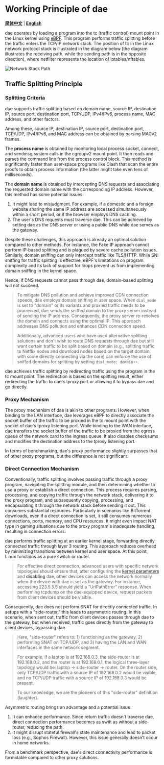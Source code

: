 # Working Principle of dae

[**简体中文**](../zh/how-it-works.md) | [**English**](./how-it-works.md)

dae operates by loading a program into the tc (traffic control) mount point in the Linux kernel using [eBPF](https://en.wikipedia.org/wiki/EBPF). This program performs traffic splitting before the traffic enters the TCP/IP network stack. The position of tc in the Linux network protocol stack is illustrated in the diagram below (the diagram illustrates the receiving path, while the sending path is in the opposite direction), where netfilter represents the location of iptables/nftables.

![Network Stack Path](../netstack-path.webp)

## Traffic Splitting Principle

### Splitting Criteria

dae supports traffic splitting based on domain name, source IP, destination IP, source port, destination port, TCP/UDP, IPv4/IPv6, process name, MAC address, and other factors.

Among these, source IP, destination IP, source port, destination port, TCP/UDP, IPv4/IPv6, and MAC address can be obtained by parsing MACv2 frames.

The **process name** is obtained by monitoring local process socket, connect, and sendmsg system calls in the cgroupv2 mount point. It then reads and parses the command line from the process control block. This method is significantly faster than user-space programs like Clash that scan the entire procfs to obtain process information (the latter might take even tens of milliseconds).

The **domain name** is obtained by intercepting DNS requests and associating the requested domain name with the corresponding IP address. However, this method has some potential issues:

1. It might lead to misjudgment. For example, if a domestic and a foreign website sharing the same IP address are accessed simultaneously within a short period, or if the browser employs DNS caching.
2. The user's DNS requests must traverse dae. This can be achieved by setting dae as the DNS server or using a public DNS while dae serves as the gateway.

Despite these challenges, this approach is already an optimal solution compared to other methods. For instance, the Fake IP approach cannot perform IP-based splitting and is plagued by severe cache pollution issues. Similarly, domain sniffing can only intercept traffic like TLS/HTTP. While SNI sniffing for traffic splitting is effective, eBPF's limitations on program complexity and its lack of support for loops prevent us from implementing domain sniffing in the kernel space.

Hence, if DNS requests cannot pass through dae, domain-based splitting will not succeed.

> To mitigate DNS pollution and achieve improved CDN connection speeds, dae employs domain sniffing in user space. When `dial_mode` is set to "domain" or its variants and proxied traffic needs to be processed, dae sends the sniffed domain to the proxy server instead of sending the IP address. Consequently, the proxy server re-resolves the domain and connects using the optimal IP. This approach addresses DNS pollution and enhances CDN connection speed.
>
> Additionally, advanced users who have used alternative splitting solutions and don't wish to route DNS requests through dae but still want certain traffic to be split based on domain (e.g., splitting traffic to Netflix nodes and download nodes based on the target domain, with some directly connecting via the core) can enforce the use of sniffed domains for splitting by setting `dial_mode: domain++`.

dae achieves traffic splitting by redirecting traffic using the program in the tc mount point. The redirection is based on the splitting result, either redirecting the traffic to dae's tproxy port or allowing it to bypass dae and go directly.

### Proxy Mechanism

The proxy mechanism of dae is akin to other programs. However, when binding to the LAN interface, dae leverages eBPF to directly associate the socket buffer of the traffic to be proxied in the tc mount point with the socket of dae's tproxy listening port. While binding to the WAN interface, dae transfers the socket buffer of the traffic to be proxied from the egress queue of the network card to the ingress queue. It also disables checksums and modifies the destination address to the tproxy listening port.

In terms of benchmarking, dae's proxy performance slightly surpasses that of other proxy programs, but the difference is not significant.

### Direct Connection Mechanism

Conventionally, traffic splitting involves passing traffic through a proxy program, navigating the splitting module, and then determining whether to use a proxy or establish a direct connection. This process requires parsing, processing, and copying traffic through the network stack, delivering it to the proxy program, and subsequently copying, processing, and encapsulating it through the network stack before sending it out. This consumes substantial resources. Particularly in scenarios like BitTorrent downloads, even if a direct connection is set, it still consumes numerous connections, ports, memory, and CPU resources. It might even impact NAT type in gaming situations due to the proxy program's inadequate handling, resulting in connection errors.

dae performs traffic splitting at an earlier kernel stage, forwarding directly connected traffic through layer 3 routing. This approach reduces overhead by minimizing transitions between kernel and user space. At this point, Linux functions as a pure switch or router.

> For effective direct connection, advanced users with specific network topologies should ensure that, after configuring the [kernel parameters](user-guide/kernel-parameters.md) and **disabling** dae, other devices can access the network normally when the device with dae is set as the gateway. For instance, accessing 223.5.5.5 should yield a "UrlPathError" response. When performing tcpdump on the dae-equipped device, request packets from client devices should be visible.

Consequently, dae does not perform SNAT for directly connected traffic. In setups with a "side-router," this leads to asymmetric routing. In this scenario, when sent out, traffic from client devices passes through dae to the gateway, but when received, traffic goes directly from the gateway to client devices, bypassing dae.

> Here, "side-router" refers to: 1) functioning as the gateway, 2) performing SNAT on TCP/UDP, and 3) having the LAN and WAN interfaces in the same network segment.
>
> For example, if a laptop is at 192.168.0.3, the side-router is at 192.168.0.2, and the router is at 192.168.0.1, the logical three-layer topology would be: laptop -> side-router -> router. On the router side, only TCP/UDP traffic with a source IP of 192.168.0.2 would be visible, and no TCP/UDP traffic with a source IP of 192.168.0.3 would be present.
>
> To our knowledge, we are the pioneers of this "side-router" definition (laughter).

Asymmetric routing brings an advantage and a potential issue:

1. It can enhance performance. Since return traffic doesn't traverse dae, direct connection performance becomes as swift as without a side-router, reducing the path.
2. It might disrupt stateful firewall's state maintenance and lead to packet loss (e.g., Sophos Firewall). However, this issue generally doesn't occur in home networks.

From a benchmark perspective, dae's direct connectivity performance is formidable compared to other proxy solutions.
